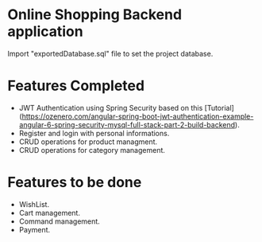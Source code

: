 # Online Shopping Backend application 

Import "exportedDatabase.sql" file to set the project database. 

# Features Completed 

- JWT Authentication using Spring Security based on this [Tutorial] (https://ozenero.com/angular-spring-boot-jwt-authentication-example-angular-6-spring-security-mysql-full-stack-part-2-build-backend).
- Register and login with personal informations.
- CRUD operations for product managment.
- CRUD operations for category management.

# Features to be done
- WishList.
- Cart management.
- Command management.
- Payment.
  



  

